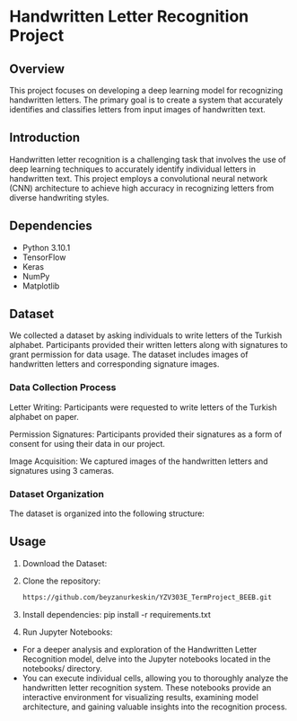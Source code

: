 # Handwritten Letter Recognition Project

## Overview

This project focuses on developing a deep learning model for recognizing handwritten letters. The primary goal is to create a system that accurately identifies and classifies letters from input images of handwritten text.

## Introduction

Handwritten letter recognition is a challenging task that involves the use of deep learning techniques to accurately identify individual letters in handwritten text. This project employs a convolutional neural network (CNN) architecture to achieve high accuracy in recognizing letters from diverse handwriting styles.

## Dependencies

- Python 3.10.1
- TensorFlow
- Keras
- NumPy
- Matplotlib

## Dataset
We collected a dataset by asking individuals to write letters of the Turkish alphabet. Participants provided their written letters along with signatures to grant permission for data usage. The dataset includes images of handwritten letters and corresponding signature images.

### Data Collection Process
Letter Writing: Participants were requested to write letters of the Turkish alphabet on paper.

Permission Signatures: Participants provided their signatures as a form of consent for using their data in our project.

Image Acquisition: We captured images of the handwritten letters and signatures using 3 cameras.

### Dataset Organization

The dataset is organized into the following structure:

## Usage
1. Download the Dataset:
   
3. Clone the repository:
   ```bash
   https://github.com/beyzanurkeskin/YZV303E_TermProject_BEEB.git
   ```
4. Install dependencies:
   pip install -r requirements.txt
   
5. Run Jupyter Notebooks:
  * For a deeper analysis and exploration of the Handwritten Letter Recognition model, delve into the Jupyter notebooks located in the notebooks/ directory.
  * You can execute individual cells, allowing you to thoroughly analyze the handwritten letter recognition system. These notebooks provide an interactive environment for visualizing results, examining model architecture, and gaining valuable insights into the recognition process.

